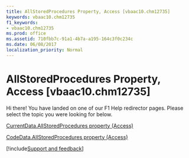 ```yaml
---
title: AllStoredProcedures Property, Access [vbaac10.chm12735]
keywords: vbaac10.chm12735
f1_keywords:
- vbaac10.chm12735
ms.prod: office
ms.assetid: 710fbb7c-91a1-4b7a-a195-164c3f0c234c
ms.date: 06/08/2017
localization_priority: Normal
---
```



# AllStoredProcedures Property, Access [vbaac10.chm12735]

Hi there! You have landed on one of our F1 Help redirector pages. Please select the topic you were looking for below.

[CurrentData.AllStoredProcedures property (Access)](https://msdn.microsoft.com/library/eadae8cb-ca0a-8804-fdf9-781b20f6e4a4%28Office.15%29.aspx)

[CodeData.AllStoredProcedures property (Access)](https://msdn.microsoft.com/library/4a14d3b6-1878-5065-6e08-b97d23ddc999%28Office.15%29.aspx)

[!include[Support and feedback](~/includes/feedback-boilerplate.md)]
